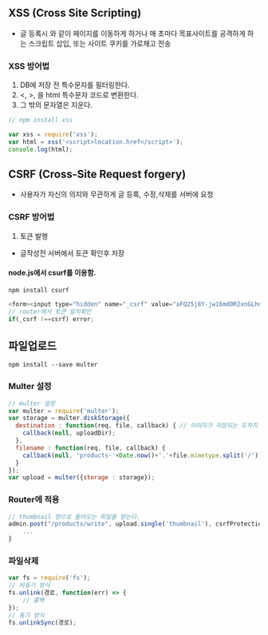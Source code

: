 ## XSS (Cross Site Scripting)
- 글 등록시 <script>location.href</script> 와 같이 페이지를 이동하게 하거나 매 초마다 목표사이트를 공격하게 하는 스크립트 삽입, 또는 사이트 쿠키를 가로채고 전송

### XSS 방어법
1. DB에 저장 전 특수문자를 필터링한다.
2. <, >, 을 html 특수문자 코드로 변환한다.
3. 그 밖의 문자열은 지운다.

```javascript
// npm install xss

var xss = require('xss');
var html = xss('<script>location.href</script>');
console.log(html);
```

## CSRF (Cross-Site Request forgery)
- 사용자가 자신의 의지와 무관하게 글 등록, 수정,삭제를 서버에 요청

### CSRF 방어법
1. 토큰 발행
  - 글작성전 서버에서 토큰 확인후 저장

#### node.js에서 csurf를 이용함. 
```shell
npm install csurf
```

```javascript
<form><input type="hidden" name="_csrf" value="aFQ25j8Y-jw16md0R2xnGLhnuIY8r10VCQNw"></form>
// router에서 토큰 일치확인
if(_csrf !==csrf) error;
```



## 파일업로드 

```shell
npm install --save multer
```

### Multer 설정

```javascript
// multer 설정
var multer = require('multer');
var storage = multer.diskStorage({
  destination : function(req, file, callback) { // 이미지가 저장되는 도착지 지정
    callback(null, uploadDir);
  },
  filename : function(req, file, callback) {
    callback(null, 'products-'+Date.now()+'.'+file.mimetype.split('/')[1]);
  }
});
var upload = multer({storage : storage});
```

### Router에 적용 

```javascript
// thumbnail 명으로 들어오는 파일을 받는다. 
admin.post("/products/write", upload.single('thumbnail'), csrfProtection, function(req, res) {
	...
}
```



### 파일삭제

```javascript
var fs = require('fs');
// 비동기 방식
fs.unlink(경로, function(err) => {
	// 콜백          
});
// 동기 방식 
fs.unlinkSync(경로);
```



